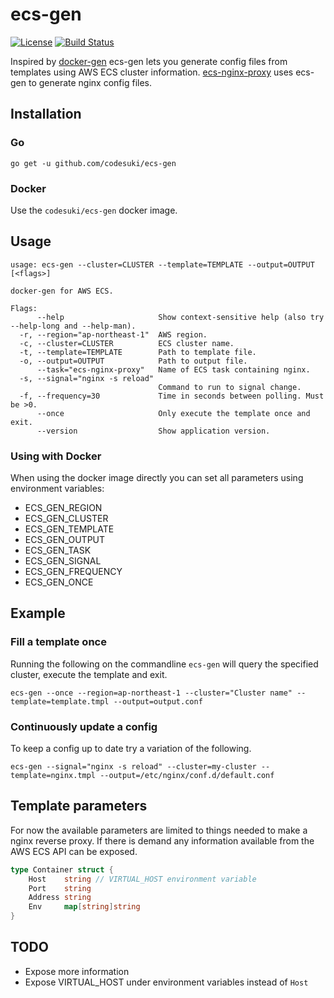# ecs-gen
[![License](http://img.shields.io/badge/license-MIT-red.svg?style=flat)](./LICENSE)
[![Build Status](http://img.shields.io/travis/codesuki/ecs-gen.svg?style=flat)](https://travis-ci.org/codesuki/ecs-gen)

Inspired by [docker-gen](https://github.com/jwilder/docker-gen) ecs-gen lets you generate config files from templates using AWS ECS cluster information. [ecs-nginx-proxy](https://github.com/codesuki/ecs-nginx-proxy) uses ecs-gen to generate nginx config files.

## Installation
### Go
`go get -u github.com/codesuki/ecs-gen`

### Docker
Use the `codesuki/ecs-gen` docker image.

## Usage
```
usage: ecs-gen --cluster=CLUSTER --template=TEMPLATE --output=OUTPUT [<flags>]

docker-gen for AWS ECS.

Flags:
      --help                     Show context-sensitive help (also try --help-long and --help-man).
  -r, --region="ap-northeast-1"  AWS region.
  -c, --cluster=CLUSTER          ECS cluster name.
  -t, --template=TEMPLATE        Path to template file.
  -o, --output=OUTPUT            Path to output file.
      --task="ecs-nginx-proxy"   Name of ECS task containing nginx.
  -s, --signal="nginx -s reload"
                                 Command to run to signal change.
  -f, --frequency=30             Time in seconds between polling. Must be >0.
      --once                     Only execute the template once and exit.
      --version                  Show application version.
```

### Using with Docker
When using the docker image directly you can set all parameters using environment variables:
* ECS_GEN_REGION
* ECS_GEN_CLUSTER
* ECS_GEN_TEMPLATE
* ECS_GEN_OUTPUT
* ECS_GEN_TASK
* ECS_GEN_SIGNAL
* ECS_GEN_FREQUENCY
* ECS_GEN_ONCE

## Example
### Fill a template once
Running the following on the commandline `ecs-gen` will query the specified cluster, execute the template and exit.
```
ecs-gen --once --region=ap-northeast-1 --cluster="Cluster name" --template=template.tmpl --output=output.conf
```


### Continuously update a config
To keep a config up to date try a variation of the following.
```
ecs-gen --signal="nginx -s reload" --cluster=my-cluster --template=nginx.tmpl --output=/etc/nginx/conf.d/default.conf
```

## Template parameters
For now the available parameters are limited to things needed to make a nginx reverse proxy. If there is demand any information available from the AWS ECS API can be exposed.

```go
type Container struct {
    Host    string // VIRTUAL_HOST environment variable
    Port    string
    Address string
    Env     map[string]string
}
```

## TODO
* Expose more information
* Expose VIRTUAL_HOST under environment variables instead of `Host`
